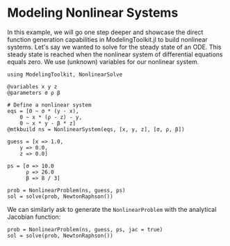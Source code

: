 # Modeling Nonlinear Systems

In this example, we will go one step deeper and showcase the direct function
generation capabilities in ModelingToolkit.jl to build nonlinear systems.
Let's say we wanted to solve for the steady state of an ODE. This steady state
is reached when the nonlinear system of differential equations equals zero.
We use (unknown) variables for our nonlinear system.

```@example nonlinear
using ModelingToolkit, NonlinearSolve

@variables x y z
@parameters σ ρ β

# Define a nonlinear system
eqs = [0 ~ σ * (y - x),
    0 ~ x * (ρ - z) - y,
    0 ~ x * y - β * z]
@mtkbuild ns = NonlinearSystem(eqs, [x, y, z], [σ, ρ, β])

guess = [x => 1.0,
    y => 0.0,
    z => 0.0]

ps = [σ => 10.0
      ρ => 26.0
      β => 8 / 3]

prob = NonlinearProblem(ns, guess, ps)
sol = solve(prob, NewtonRaphson())
```

We can similarly ask to generate the `NonlinearProblem` with the analytical
Jacobian function:

```@example nonlinear
prob = NonlinearProblem(ns, guess, ps, jac = true)
sol = solve(prob, NewtonRaphson())
```
